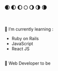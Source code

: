 ### 🌒 🌓 🌔 🌕 🌖 🌗 🌘
<br>

🌱 I’m currently learning :

<ul>
  <li>Ruby on Rails</li>
  <li>JavaScript </li>
  <li>React JS</li>
 </ul>
 
<br>
 🚀 Web Developer to be



<!--
**Clem-svg/clem-svg** is a ✨ _special_ ✨ repository because its `README.md` (this file) appears on your GitHub profile.

Here are some ideas to get you started:

- 🔭 I’m currently working on ...
- 🌱 I’m currently learning ...
- 👯 I’m looking to collaborate on ...
- 🤔 I’m looking for help with ...
- 💬 Ask me about ...
- 📫 How to reach me: ...
- 😄 Pronouns: ...
- ⚡ Fun fact: ...
-->
